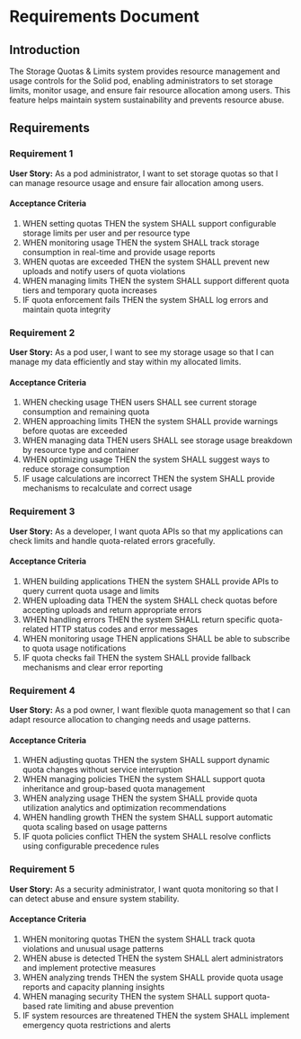 # Requirements Document

## Introduction

The Storage Quotas & Limits system provides resource management and usage controls for the Solid pod, enabling administrators to set storage limits, monitor usage, and ensure fair resource allocation among users. This feature helps maintain system sustainability and prevents resource abuse.

## Requirements

### Requirement 1

**User Story:** As a pod administrator, I want to set storage quotas so that I can manage resource usage and ensure fair allocation among users.

#### Acceptance Criteria

1. WHEN setting quotas THEN the system SHALL support configurable storage limits per user and per resource type
2. WHEN monitoring usage THEN the system SHALL track storage consumption in real-time and provide usage reports
3. WHEN quotas are exceeded THEN the system SHALL prevent new uploads and notify users of quota violations
4. WHEN managing limits THEN the system SHALL support different quota tiers and temporary quota increases
5. IF quota enforcement fails THEN the system SHALL log errors and maintain quota integrity

### Requirement 2

**User Story:** As a pod user, I want to see my storage usage so that I can manage my data efficiently and stay within my allocated limits.

#### Acceptance Criteria

1. WHEN checking usage THEN users SHALL see current storage consumption and remaining quota
2. WHEN approaching limits THEN the system SHALL provide warnings before quotas are exceeded
3. WHEN managing data THEN users SHALL see storage usage breakdown by resource type and container
4. WHEN optimizing usage THEN the system SHALL suggest ways to reduce storage consumption
5. IF usage calculations are incorrect THEN the system SHALL provide mechanisms to recalculate and correct usage

### Requirement 3

**User Story:** As a developer, I want quota APIs so that my applications can check limits and handle quota-related errors gracefully.

#### Acceptance Criteria

1. WHEN building applications THEN the system SHALL provide APIs to query current quota usage and limits
2. WHEN uploading data THEN the system SHALL check quotas before accepting uploads and return appropriate errors
3. WHEN handling errors THEN the system SHALL return specific quota-related HTTP status codes and error messages
4. WHEN monitoring usage THEN applications SHALL be able to subscribe to quota usage notifications
5. IF quota checks fail THEN the system SHALL provide fallback mechanisms and clear error reporting

### Requirement 4

**User Story:** As a pod owner, I want flexible quota management so that I can adapt resource allocation to changing needs and usage patterns.

#### Acceptance Criteria

1. WHEN adjusting quotas THEN the system SHALL support dynamic quota changes without service interruption
2. WHEN managing policies THEN the system SHALL support quota inheritance and group-based quota management
3. WHEN analyzing usage THEN the system SHALL provide quota utilization analytics and optimization recommendations
4. WHEN handling growth THEN the system SHALL support automatic quota scaling based on usage patterns
5. IF quota policies conflict THEN the system SHALL resolve conflicts using configurable precedence rules

### Requirement 5

**User Story:** As a security administrator, I want quota monitoring so that I can detect abuse and ensure system stability.

#### Acceptance Criteria

1. WHEN monitoring quotas THEN the system SHALL track quota violations and unusual usage patterns
2. WHEN abuse is detected THEN the system SHALL alert administrators and implement protective measures
3. WHEN analyzing trends THEN the system SHALL provide quota usage reports and capacity planning insights
4. WHEN managing security THEN the system SHALL support quota-based rate limiting and abuse prevention
5. IF system resources are threatened THEN the system SHALL implement emergency quota restrictions and alerts
